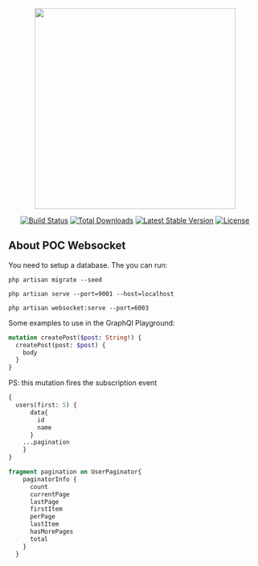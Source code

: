 <p align="center"><img src="https://res.cloudinary.com/dtfbvvkyp/image/upload/v1566331377/laravel-logolockup-cmyk-red.svg" width="400"></p>

<p align="center">
<a href="https://travis-ci.org/laravel/framework"><img src="https://travis-ci.org/laravel/framework.svg" alt="Build Status"></a>
<a href="https://packagist.org/packages/laravel/framework"><img src="https://poser.pugx.org/laravel/framework/d/total.svg" alt="Total Downloads"></a>
<a href="https://packagist.org/packages/laravel/framework"><img src="https://poser.pugx.org/laravel/framework/v/stable.svg" alt="Latest Stable Version"></a>
<a href="https://packagist.org/packages/laravel/framework"><img src="https://poser.pugx.org/laravel/framework/license.svg" alt="License"></a>
</p>

## About POC Websocket

You need to setup a database.
The you can run:

`php artisan migrate --seed`

`php artisan serve --port=9001 --host=localhost`

`php artisan websocket:serve --port=6003`


Some examples to use in the GraphQl Playground:
```graphql
mutation createPost($post: String!) {
  createPost(post: $post) {
    body
  }
}
```
PS: this mutation fires the subscription event

```graphql
{
  users(first: 5) {
      data{
        id
        name
      }
    ...pagination
    }
}

fragment pagination on UserPaginator{
    paginatorInfo {
      count
      currentPage
      lastPage
      firstItem
      perPage
      lastItem
      hasMorePages
      total
    }
  }
```
